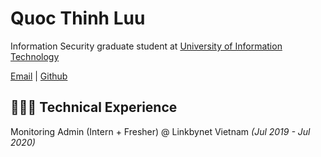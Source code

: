 
# Quoc Thinh Luu

Information Security graduate student at [University of Information Technology](https://www.uit.edu.vn/)

[Email](mailto:quocthinhluu97@gmail.com) | [Github](https://github.com/quocthinhluu97/)

## 👩🏼‍💻 Technical Experience
Monitoring Admin (Intern + Fresher) @ Linkbynet Vietnam _(Jul 2019 - Jul 2020)_<br>

